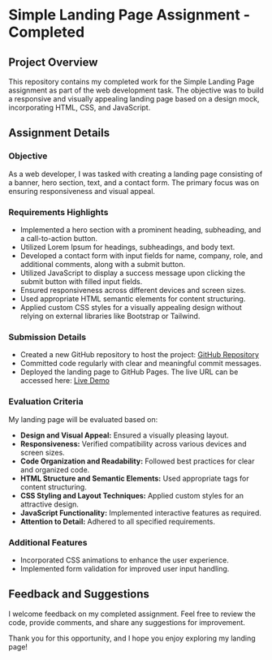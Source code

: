 # Simple Landing Page Assignment - Completed

## Project Overview

This repository contains my completed work for the Simple Landing Page assignment as part of the web development task. The objective was to build a responsive and visually appealing landing page based on a design mock, incorporating HTML, CSS, and JavaScript.

## Assignment Details

### Objective

As a web developer, I was tasked with creating a landing page consisting of a banner, hero section, text, and a contact form. The primary focus was on ensuring responsiveness and visual appeal.

### Requirements Highlights

- Implemented a hero section with a prominent heading, subheading, and a call-to-action button.
- Utilized Lorem Ipsum for headings, subheadings, and body text.
- Developed a contact form with input fields for name, company, role, and additional comments, along with a submit button.
- Utilized JavaScript to display a success message upon clicking the submit button with filled input fields.
- Ensured responsiveness across different devices and screen sizes.
- Used appropriate HTML semantic elements for content structuring.
- Applied custom CSS styles for a visually appealing design without relying on external libraries like Bootstrap or Tailwind.

### Submission Details

- Created a new GitHub repository to host the project: [GitHub Repository](https://github.com/calvintuantran/ZymoResearchProject)
- Committed code regularly with clear and meaningful commit messages.
- Deployed the landing page to GitHub Pages. The live URL can be accessed here: [Live Demo](https://calvintuantran.github.io/ZymoResearchProject/)

### Evaluation Criteria

My landing page will be evaluated based on:

- **Design and Visual Appeal:** Ensured a visually pleasing layout.
- **Responsiveness:** Verified compatibility across various devices and screen sizes.
- **Code Organization and Readability:** Followed best practices for clear and organized code.
- **HTML Structure and Semantic Elements:** Used appropriate tags for content structuring.
- **CSS Styling and Layout Techniques:** Applied custom styles for an attractive design.
- **JavaScript Functionality:** Implemented interactive features as required.
- **Attention to Detail:** Adhered to all specified requirements.

### Additional Features

- Incorporated CSS animations to enhance the user experience.
- Implemented form validation for improved user input handling.

## Feedback and Suggestions

I welcome feedback on my completed assignment. Feel free to review the code, provide comments, and share any suggestions for improvement.

Thank you for this opportunity, and I hope you enjoy exploring my landing page!
